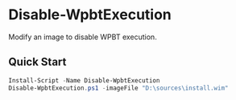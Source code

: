 # Disable-WpbtExecution

Modify an image to disable WPBT execution.

## Quick Start

```powershell
Install-Script -Name Disable-WpbtExecution
Disable-WpbtExecution.ps1 -imageFile "D:\sources\install.wim"
```
